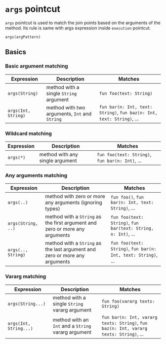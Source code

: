 # `args` pointcut

`args` pointcut is used to match the join points based on the arguments of the method.
Its rule is same with args expression inside `execution` pointcut.

```
args(argPattern)
```

## Basics

### Basic argument matching

| Expression          | Description                                   | Matches                                                               |
|---------------------|-----------------------------------------------|-----------------------------------------------------------------------|
| `args(String)`      | method with a single `String` argument        | `fun foo(text: String)`                                               |
| `args(Int, String)` | method with two arguments, `Int` and `String` | `fun bar(n: Int, text: String)`, `fun baz(n: Int, text: String)`, ... |

### Wildcard matching

| Expression | Description                     | Matches                                         |
|------------|---------------------------------|-------------------------------------------------|
| `args(*)`  | method with any single argument | `fun foo(text: String)`, `fun bar(n: Int)`, ... |

### Any arguments matching

| Expression         | Description                                                                 | Matches                                                       |
|--------------------|-----------------------------------------------------------------------------|---------------------------------------------------------------|
| `args(..)`         | method with zero or more any arguments (ignoring types)                     | `fun foo()`, `fun bar(n: Int, text: String)`, ...             |
| `args(String, ..)` | method with a `String` as the first argument and zero or more any arguments | `fun foo(text: String)`, `fun bar(text: String, n: Int)`, ... |
| `args(.., String)` | method with a `String` as the last argument and zero or more any arguments  | `fun foo(text: String)`, `fun bar(n: Int, text: String)`, ... |

### Vararg matching

| Expression             | Description                                         | Matches                                                                               |
|------------------------|-----------------------------------------------------|---------------------------------------------------------------------------------------|
| `args(String...)`      | method with a single `String` vararg argument       | `fun foo(vararg texts: String)`                                                       |
| `args(Int, String...)` | method with an `Int` and a `String` vararg argument | `fun bar(n: Int, vararg texts: String)`, `fun baz(n: Int, vararg texts: String)`, ... |

